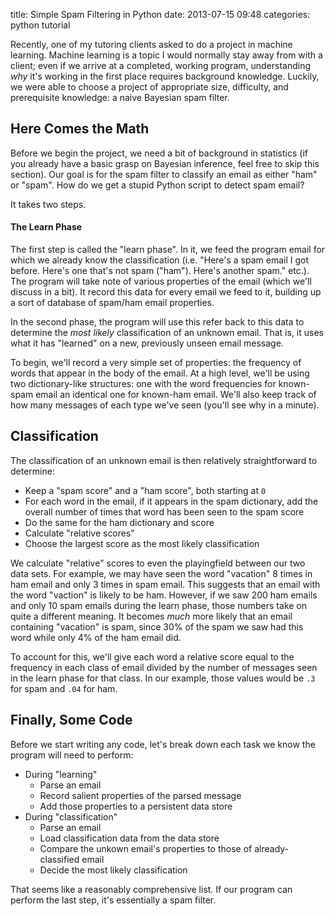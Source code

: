 title: Simple Spam Filtering in Python
date: 2013-07-15 09:48
categories: python tutorial

Recently, one of my tutoring clients asked to do a project in machine learning. 
Machine learning is a topic I would normally stay away from with a client; even 
if we arrive at a completed, working program, understanding *why* it's
working in the first place requires background knowledge. Luckily, we were able
to choose a project of appropriate size, difficulty, and prerequisite knowledge:
a naive Bayesian spam filter.

## Here Comes the Math

Before we begin the project, we need a bit of background in statistics
(if you already have a basic grasp on Bayesian inference, feel free to skip this
section). Our goal is for the spam filter to classify an email as either "ham" or "spam".
How do we get a stupid Python script to detect spam email? 

It takes two steps.

#### The Learn Phase

The first step is called the "learn phase". In it, we feed the program email for 
which we already know the classification (i.e. "Here's a spam email I got
before. Here's one that's not spam ("ham"). Here's another spam." etc.). The
program will take note of various properties of the email (which we'll discuss
in a bit). It record this data for every email we feed to it, building up a sort
of database of spam/ham email properties.

In the second phase, the program will use this refer back to this data
to determine the *most likely* classification of an unknown email. That is, it
uses what it has "learned" on a new, previously unseen email message.


To begin, we'll record a very simple set of properties: the frequency of words that appear in
the body of the email. At a high level, we'll be using two dictionary-like
structures: one with the word frequencies for known-spam email an identical one
for known-ham email. We'll also keep track of how many messages of each type
we've seen (you'll see why in a minute). 

## Classification

The classification of an unknown email is then relatively
straightforward to determine: 

* Keep a "spam score" and a "ham score", both starting at `0`
* For each word in the email, if it appears in the spam dictionary, add the
overall number of times that word has been seen to the spam score
* Do the same for the ham dictionary and score
* Calculate "relative scores"
* Choose the largest score as the most likely classification

We calculate "relative" scores to even the playingfield between our two data sets. 
For example, we may have seen the word "vacation" 8 times in ham
email and only 3 times in spam email. This suggests that an email with the word
"vaction" is likely to be ham. However, if we saw 200 ham emails and only
10 spam emails during the learn phase, those numbers take on quite a different meaning.
It becomes *much* more likely that an email containing "vacation" is spam, 
since 30% of the spam we saw had this word while only 4% of the ham email did. 

To account for this, we'll give each word a relative score
equal to the frequency in each class of email divided by the number of messages
seen in the learn phase for that class. In our example, those values would be `.3`
for spam and `.04` for ham.

## Finally, Some Code

Before we start writing any code, let's break down each task we know the program
will need to perform:

* During "learning"
    * Parse an email
    * Record salient properties of the parsed message
    * Add those properties to a persistent data store
* During "classification"
    * Parse an email
    * Load classification data from the data store
    * Compare the unkown email's properties to those of already-classified email
    * Decide the most likely classification

That seems like a reasonably comprehensive list. If our program can perform the
last step, it's essentially a spam filter.
